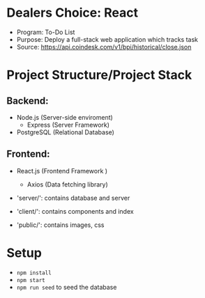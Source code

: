 # Dealers Choice: React

- Program: To-Do List
- Purpose: Deploy a full-stack web application which tracks task
- Source: https://api.coindesk.com/v1/bpi/historical/close.json

# Project Structure/Project Stack

## Backend:

- Node.js (Server-side enviroment)
  - Express (Server Framework)
- PostgreSQL (Relational Database)

## Frontend:

- React.js (Frontend Framework )

  - Axios (Data fetching library)

- 'server/': contains database and server
- 'client/': contains components and index
- 'public/': contains images, css

# Setup

- `npm install`
- `npm start`
- `npm run seed` to seed the database
